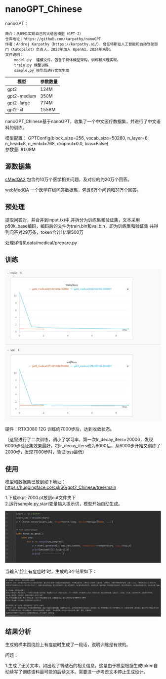 
# nanoGPT_Chinese
nanoGPT：

    简介：从0到1实现自己的大语言模型（GPT-2）
    仓库地址：https://github.com/karpathy/nanoGPT
    作者：Andrej Karpathy（https://karpathy.ai/），曾任特斯拉人工智能和自动驾驶部门（Autopilot）负责人，2023年加入 OpenAI，2024年离职。
    文件说明：
        model.py  建模文件，包含了具体模型架构，训练和推理实现。
        train.py 模型训练 
        sample.py 模型后进行文本生成

| 模型         | 参数数量 |
| ------------| -------- |
| gpt2        | 124M     |
| gpt2-medium | 350M     |
| gpt2-large  | 774M     |
| gpt2-xl     | 1558M    |


nanoGPT_Chinese基于nanoGPT，收集了一个中文医疗数据集，并进行了中文语料的训练。

模型配置：
GPTConfig(block_size=256, vocab_size=50280, n_layer=6, n_head=8, n_embd=768, dropout=0.0, bias=False)\
参数量: 81.09M
## 源数据集
[cMedQA2](https://github.com/zhangsheng93/cMedQA2) 包含约10万个医学相关问题，及对应的约20万个回答。

[webMedQA](https://github.com/hejunqing/webMedQA) 一个医学在线问答数据集，包含6万个问题和31万个回答。

## 预处理
提取问答对，并合并到input.txt中,并拆分为训练集和验证集，文本采用p50k_base编码，编码后的文件为train.bin和val.bin，即为训练集和验证集
共得到问答对29万条，token合计1亿零500万

处理详情见data/medical/prepare.py

## 训练
![img_6.png](img_6.png)

硬件：RTX3080 12G
训练约7000步后，达到收敛状态。

（这里进行了二次训练，调小了学习率，第一次lr_decay_iters=20000，发现6000步验证集效果最好，将lr_decay_iters改为8000后，从6000步开始又训练了2000步，发现7000步时，验证loss最低）

## 使用
模型和数据集已放到如下地址：https://huggingface.co/csk66/gpt2_Chinese/tree/main

1.下载ckpt-7000.pt放到out文件夹下 \
2.运行sample.py,start变量输入提示词，模型开始自动生成。

![img_1.png](img_1.png)


当输入'脸上有痘痘时'时，生成的3个结果如下：

![img_4.png](img_4.png)



## 结果分析
生成的样本围绕脸上有痘痘时生成了一段话，说明训练是有效的。

问题：


1.生成了无关文本，如出现了肾结石的相关信息，这是由于模型根据生成token自动续写了训练语料最可能的后续文本。需要进一步考虑文本停止生成设计。


